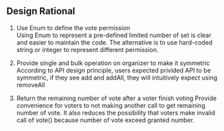 ## Design Rational
1. Use Enum to define the vote permission  
Using Enum to represent a pre-defined limited number of set is clear and 
easier to maintain the code. The alternative is to use hard-coded string or integer 
to represent different permission.

2. Provide single and bulk operation on organizer to make it symmetric
According to API design principle, users expected privided API to be symmetric, if
they see add and addAll, they will intuitively expect using removeAll

3. Return the remaining number of vote after a voter finish voting
Provide convenience for voters to not making another call to get remaining number of 
vote. It also reduces the possibility that voters make invalid call of vote() because
number of vote exceed granted number. 
